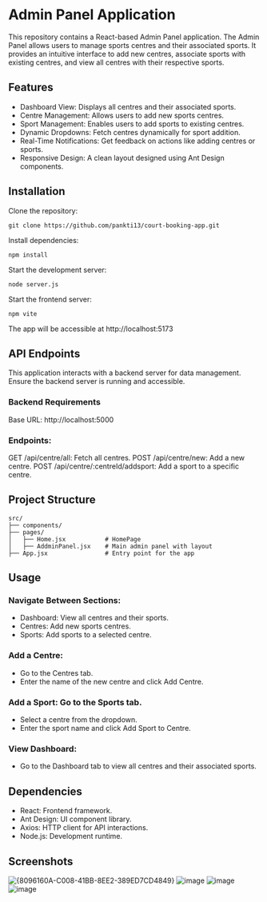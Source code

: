# Admin Panel Application
This repository contains a React-based Admin Panel application. The Admin Panel allows users to manage sports centres and their associated sports. It provides an intuitive interface to add new centres, associate sports with existing centres, and view all centres with their respective sports.
## Features
- Dashboard View: Displays all centres and their associated sports.
- Centre Management: Allows users to add new sports centres.
- Sport Management: Enables users to add sports to existing centres.
- Dynamic Dropdowns: Fetch centres dynamically for sport addition.
- Real-Time Notifications: Get feedback on actions like adding centres or sports.
- Responsive Design: A clean layout designed using Ant Design components.
## Installation
Clone the repository:
```
git clone https://github.com/pankti13/court-booking-app.git
```
Install dependencies:
```
npm install
```
Start the development server:
```
node server.js
```
Start the frontend server:
```
npm vite
```
The app will be accessible at http://localhost:5173
## API Endpoints
This application interacts with a backend server for data management. Ensure the backend server is running and accessible.

### Backend Requirements
Base URL: http://localhost:5000

### Endpoints:
GET /api/centre/all: Fetch all centres.
POST /api/centre/new: Add a new centre.
POST /api/centre/:centreId/addsport: Add a sport to a specific centre.

## Project Structure
```
src/
├── components/
├── pages/
│   ├── Home.jsx           # HomePage
│   ├── AddminPanel.jsx    # Main admin panel with layout
├── App.jsx                # Entry point for the app

```

## Usage
### Navigate Between Sections:
- Dashboard: View all centres and their sports.
- Centres: Add new sports centres.
- Sports: Add sports to a selected centre.
### Add a Centre: 
- Go to the Centres tab.
- Enter the name of the new centre and click Add Centre.
### Add a Sport: Go to the Sports tab.
- Select a centre from the dropdown.
- Enter the sport name and click Add Sport to Centre.
### View Dashboard: 
- Go to the Dashboard tab to view all centres and their associated sports.

## Dependencies
- React: Frontend framework.
- Ant Design: UI component library.
- Axios: HTTP client for API interactions.
- Node.js: Development runtime.

## Screenshots
![{8096160A-C008-41BB-8EE2-389ED7CD4849}](https://github.com/user-attachments/assets/3a947e91-54db-4dbe-9ea6-8aeb12756237)
![image](https://github.com/user-attachments/assets/f9b59d9a-1212-44fc-9b25-e739055a6274)
![image](https://github.com/user-attachments/assets/acaada82-9106-49a4-83b8-6bd8b6f9317c)
![image](https://github.com/user-attachments/assets/28021a27-77a6-4f4d-881e-2766bf8f7fc7)


